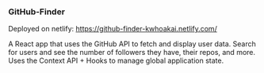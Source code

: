 ### GitHub-Finder
Deployed on netlify: https://github-finder-kwhoakai.netlify.com/

A React app that uses the GitHub API to fetch and display user data.
Search for users and see the number of followers they have, their repos, and more.
Uses the Context API + Hooks to manage global application state.
